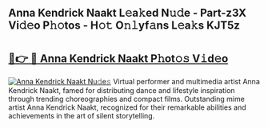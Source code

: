 ## Anna Kendrick Naakt L𝚎a𝚔ed N𝚞𝚍e - Part-z3X Vi𝚍𝚎o P𝚑𝚘tos - H𝚘𝚝 O𝚗𝚕yf𝚊ns L𝚎a𝚔s KJT5z

# <h2><a href="http://kf9fcp.oniu.top/?m=Anna+Kendrick+Naakt">🔗👉 🔴 Anna Kendrick Naakt P𝚑ot𝚘𝚜 V𝚒d𝚎o</a></h2>

[![Anna Kendrick Naakt Nu𝚍e𝚜](https://i.imgur.com/0qMVB7G.gif)](http://kf9fcp.oniu.top/?m=Anna+Kendrick+Naakt)
Virtual performer and multimedia artist Anna Kendrick Naakt, famed for distributing dance and lifestyle inspiration through trending choreographies and compact films. Outstanding mime artist Anna Kendrick Naakt, recognized for their remarkable abilities and achievements in the art of silent storytelling.  
